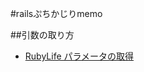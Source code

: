 #railsぷちかじりmemo

##引数の取り方
 - [RubyLife パラメータの取得](http://www.rubylife.jp/rails/controller/index6.html)



